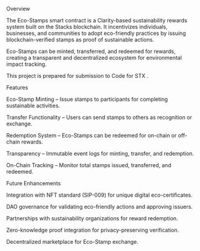 Overview

The Eco-Stamps smart contract is a Clarity-based sustainability rewards system built on the Stacks blockchain.
It incentivizes individuals, businesses, and communities to adopt eco-friendly practices by issuing blockchain-verified stamps as proof of sustainable actions.

Eco-Stamps can be minted, transferred, and redeemed for rewards, creating a transparent and decentralized ecosystem for environmental impact tracking.

This project is prepared for submission to Code for STX
.

Features

Eco-Stamp Minting – Issue stamps to participants for completing sustainable activities.

Transfer Functionality – Users can send stamps to others as recognition or exchange.

Redemption System – Eco-Stamps can be redeemed for on-chain or off-chain rewards.

Transparency – Immutable event logs for minting, transfer, and redemption.

On-Chain Tracking – Monitor total stamps issued, transferred, and redeemed.

Future Enhancements

Integration with NFT standard (SIP-009) for unique digital eco-certificates.

DAO governance for validating eco-friendly actions and approving issuers.

Partnerships with sustainability organizations for reward redemption.

Zero-knowledge proof integration for privacy-preserving verification.

Decentralized marketplace for Eco-Stamp exchange.

